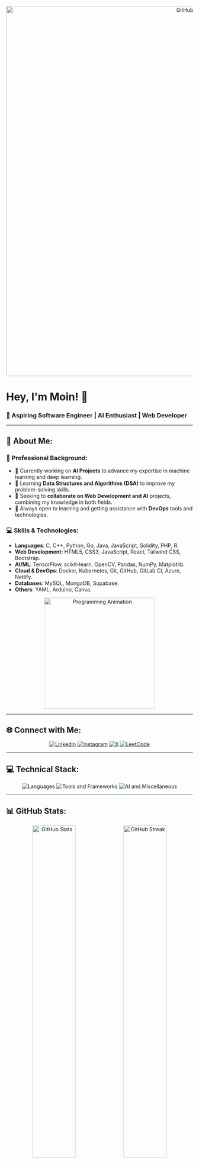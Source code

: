 <div align="center">
  <img src="https://i.imgur.com/kGQkOjK.png" alt="GitHub Banner" width="1000"/>
</div>

# Hey, I'm Moin! 👋
### 🚀 Aspiring Software Engineer | AI Enthusiast | Web Developer

---

## 💫 About Me:

### 🎯 Professional Background:
- 🔭 Currently working on **AI Projects** to advance my expertise in machine learning and deep learning.
- 🌱 Learning **Data Structures and Algorithms (DSA)** to improve my problem-solving skills.
- 👯 Seeking to **collaborate on Web Development and AI** projects, combining my knowledge in both fields.
- 🤝 Always open to learning and getting assistance with **DevOps** tools and technologies.

### 💻 Skills & Technologies:
- **Languages**: C, C++, Python, Go, Java, JavaScript, Solidity, PHP, R.
- **Web Development**: HTML5, CSS3, JavaScript, React, Tailwind CSS, Bootstrap.
- **AI/ML**: TensorFlow, scikit-learn, OpenCV, Pandas, NumPy, Matplotlib.
- **Cloud & DevOps**: Docker, Kubernetes, Git, GitHub, GitLab CI, Azure, Netlify.
- **Databases**: MySQL, MongoDB, Supabase.
- **Others**: YAML, Arduino, Canva.

<div align="center">
  <img src="https://i.pinimg.com/originals/2f/b9/7c/2fb97ca589ed6fd8e90ad46254fb0658.gif" alt="Programming Animation" width="300"/>
</div>

---

## 🌐 Connect with Me:
<p align="center">
  <a href="https://www.linkedin.com/in/moin-khan-a9b54528b/"><img src="https://img.shields.io/badge/-LinkedIn-%230077B5.svg?style=for-the-badge&logo=linkedin&logoColor=white" alt="LinkedIn"/></a>
  <a href="https://instagram.com/moink_25"><img src="https://img.shields.io/badge/-Instagram-%23E4405F.svg?style=for-the-badge&logo=instagram&logoColor=white" alt="Instagram"/></a>
  <a href="https://x.com/ThinkIt4u"><img src="https://img.shields.io/badge/-X-%231DA1F2.svg?style=for-the-badge&logo=x&logoColor=white" alt="X"/></a>
  <a href="https://leetcode.com/moink25/"><img src="https://img.shields.io/badge/-LeetCode-%23FFA116.svg?style=for-the-badge&logo=leetcode&logoColor=white" alt="LeetCode"/></a>
</p>

---

## 💻 Technical Stack:
<p align="center">
  <img src="https://skillicons.dev/icons?i=python,java,go,cpp,javascript,html,css,react,nodejs,php" alt="Languages" />
  <img src="https://skillicons.dev/icons?i=docker,kubernetes,github,gitlab,azure,mysql,mongodb,bootstrap,tailwind,arduino" alt="Tools and Frameworks" />
  <img src="https://skillicons.dev/icons?i=tensorflow,opencv,sklearn,numpy,pandas,figma,canva" alt="AI and Miscellaneous" />
</p>

---

## 📊 GitHub Stats:
<div align="center">
  <img src="https://github-readme-stats.vercel.app/api?username=Moink25&theme=gotham&hide_border=true&show_icons=true" alt="GitHub Stats" width="48%" />
  <img src="https://github-readme-streak-stats.herokuapp.com/?user=Moink25&theme=gotham&hide_border=true" alt="GitHub Streak" width="48%" />
</div>

<div align="center">
  <img src="https://github-readme-stats.vercel.app/api/top-langs/?username=Moink25&theme=gotham&hide_border=true&layout=compact" alt="Top Languages" width="48%" />
</div>

---

## 🏆 GitHub Trophies:
<div align="center">
  <img src="https://github-profile-trophy.vercel.app/?username=Moink25&theme=darkhub&no-frame=true&margin-w=10&margin-h=15" alt="GitHub Trophies" width="80%" />
</div>

---

## ✍️ Inspirational Dev Quote:
<div align="center">
  <img src="https://quotes-github-readme.vercel.app/api?type=horizontal&theme=radical" alt="Quote" width="80%" />
</div>

---

## 🔝 Top Contributed Repos:
<div align="center">
  <img src="https://github-contributor-stats.vercel.app/api?username=Moink25&limit=5&theme=gotham&combine_all_yearly_contributions=true" alt="Top Contributions" width="80%" />
</div>

---

## 🔄 Recent Activity:
<!--START_SECTION:activity-->
1. 🗣 Commented on [#123](https://github.com/Moink25/some-repo/issues/123) in `Moink25/some-repo`
2. ❗️ Closed issue [#456](https://github.com/Moink25/other-repo/issues/456) in `Moink25/other-repo`
3. 🎉 Merged PR [#789](https://github.com/Moink25/another-repo/pull/789) in `Moink25/another-repo`
<!--END_SECTION:activity-->

---

## 🔢 GitHub Visitor Count:
<p align="center">
  <img src="https://visitcount.itsvg.in/api?id=Moink25&icon=2&color=0" alt="Visitor Count" />
</p>

---

<div align="center">
  <img src="https://i.pinimg.com/originals/ab/64/fa/ab64fa8a57d4e912656823ad0c0f83da.gif" alt="Programming Animation" width="300"/>
</div>

<!-- Credits: https://github.com/anuraghazra/github-readme-stats, https://github.com/ryo-ma/github-profile-trophy, https://github.com/DenverCoder1/github-readme-streak-stats -->
